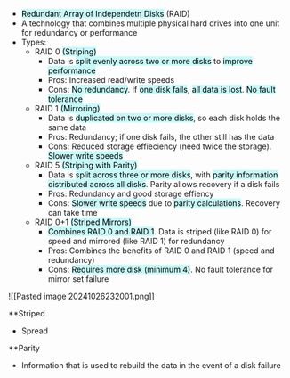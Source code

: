 - <mark style="background: #ABF7F7A6;">Redundant Array of Independetn Disks</mark> (RAID)
- A technology that combines multiple physical hard drives into one unit for redundancy or performance
- Types:
	- RAID 0 <mark style="background: #ABF7F7A6;">(Striping)</mark>
		- Data is <mark style="background: #ABF7F7A6;">split evenly across two or more disks</mark> to <mark style="background: #ABF7F7A6;">improve performance</mark>
		- Pros: Increased read/write speeds
		- Cons: <mark style="background: #ABF7F7A6;">No redundancy</mark>. If <mark style="background: #ABF7F7A6;">one disk fails</mark>, <mark style="background: #ABF7F7A6;">all data is lost</mark>. <mark style="background: #ABF7F7A6;">No fault tolerance</mark>
	- RAID 1 <mark style="background: #ABF7F7A6;">(Mirroring)</mark>
		- Data is <mark style="background: #ABF7F7A6;">duplicated on two or more disks</mark>, so each disk holds the same data
		- Pros: Redundancy; if one disk fails, the other still has the data
		- Cons: Reduced storage effieciency (need twice the storage). <mark style="background: #ABF7F7A6;">Slower write speeds</mark>
	- RAID 5 <mark style="background: #ABF7F7A6;">(Striping with Parity)</mark>
		- Data is <mark style="background: #ABF7F7A6;">split across three or more disks</mark>, with <mark style="background: #ABF7F7A6;">parity information distributed across all disks</mark>. Parity allows recovery if a disk fails
		- Pros: Redundancy and good storage effiency
		- Cons: <mark style="background: #ABF7F7A6;">Slower write speeds</mark> due to <mark style="background: #ABF7F7A6;">parity calculations</mark>. Recovery can take time
	- RAID 0+1 <mark style="background: #ABF7F7A6;">(Striped Mirrors)</mark>
		- <mark style="background: #ABF7F7A6;">Combines RAID 0 and RAID 1</mark>. Data is striped (like RAID 0) for speed and mirrored (like RAID 1) for redundancy
		- Pros: Combines the benefits of RAID 0 and RAID 1 (speed and redundancy)
		- Cons: <mark style="background: #ABF7F7A6;">Requires more disk (minimum 4)</mark>. No fault tolerance for mirror set failure

![[Pasted image 20241026232001.png]]

**Striped
- Spread

**Parity
- Information that is used to rebuild the data in the event of a disk failure